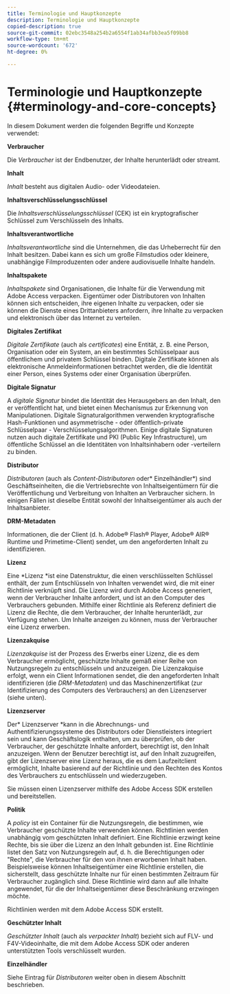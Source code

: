 ```yaml
---
title: Terminologie und Hauptkonzepte
description: Terminologie und Hauptkonzepte
copied-description: true
source-git-commit: 02ebc3548a254b2a6554f1ab34afbb3ea5f09bb8
workflow-type: tm+mt
source-wordcount: '672'
ht-degree: 0%

---
```


# Terminologie und Hauptkonzepte {#terminology-and-core-concepts}

In diesem Dokument werden die folgenden Begriffe und Konzepte verwendet:

**Verbraucher**

Die *Verbraucher* ist der Endbenutzer, der Inhalte herunterlädt oder streamt.

**Inhalt**

*Inhalt* besteht aus digitalen Audio- oder Videodateien.

**Inhaltsverschlüsselungsschlüssel**

Die *Inhaltsverschlüsselungsschlüssel* (CEK) ist ein kryptografischer Schlüssel zum Verschlüsseln des Inhalts.

**Inhaltsverantwortliche**

*Inhaltsverantwortliche* sind die Unternehmen, die das Urheberrecht für den Inhalt besitzen. Dabei kann es sich um große Filmstudios oder kleinere, unabhängige Filmproduzenten oder andere audiovisuelle Inhalte handeln.

**Inhaltspakete**

*Inhaltspakete* sind Organisationen, die Inhalte für die Verwendung mit Adobe Access verpacken. Eigentümer oder Distributoren von Inhalten können sich entscheiden, ihre eigenen Inhalte zu verpacken, oder sie können die Dienste eines Drittanbieters anfordern, ihre Inhalte zu verpacken und elektronisch über das Internet zu verteilen.

**Digitales Zertifikat**

*Digitale Zertifikate* (auch als *certificates*) eine Entität, z. B. eine Person, Organisation oder ein System, an ein bestimmtes Schlüsselpaar aus öffentlichem und privatem Schlüssel binden. Digitale Zertifikate können als elektronische Anmeldeinformationen betrachtet werden, die die Identität einer Person, eines Systems oder einer Organisation überprüfen.

**Digitale Signatur**

A *digitale Signatur* bindet die Identität des Herausgebers an den Inhalt, den er veröffentlicht hat, und bietet einen Mechanismus zur Erkennung von Manipulationen. Digitale Signaturalgorithmen verwenden kryptografische Hash-Funktionen und asymmetrische - oder öffentlich-private Schlüsselpaar - Verschlüsselungsalgorithmen. Einige digitale Signaturen nutzen auch digitale Zertifikate und PKI (Public Key Infrastructure), um öffentliche Schlüssel an die Identitäten von Inhaltsinhabern oder -verteilern zu binden.

**Distributor**

*Distributoren* (auch als *Content-Distributoren* oder* Einzelhändler*) sind Geschäftseinheiten, die die Vertriebsrechte von Inhaltseigentümern für die Veröffentlichung und Verbreitung von Inhalten an Verbraucher sichern. In einigen Fällen ist dieselbe Entität sowohl der Inhaltseigentümer als auch der Inhaltsanbieter.

**DRM-Metadaten**

Informationen, die der Client (d. h. Adobe® Flash® Player, Adobe® AIR® Runtime und Primetime-Client) sendet, um den angeforderten Inhalt zu identifizieren.

**Lizenz**

Eine *Lizenz *ist eine Datenstruktur, die einen verschlüsselten Schlüssel enthält, der zum Entschlüsseln von Inhalten verwendet wird, die mit einer Richtlinie verknüpft sind. Die Lizenz wird durch Adobe Access generiert, wenn der Verbraucher Inhalte anfordert, und ist an den Computer des Verbrauchers gebunden. Mithilfe einer Richtlinie als Referenz definiert die Lizenz die Rechte, die dem Verbraucher, der Inhalte herunterlädt, zur Verfügung stehen. Um Inhalte anzeigen zu können, muss der Verbraucher eine Lizenz erwerben.

**Lizenzakquise**

*Lizenzakquise* ist der Prozess des Erwerbs einer Lizenz, die es dem Verbraucher ermöglicht, geschützte Inhalte gemäß einer Reihe von Nutzungsregeln zu entschlüsseln und anzuzeigen. Die Lizenzakquise erfolgt, wenn ein Client Informationen sendet, die den angeforderten Inhalt identifizieren (die *DRM-Metadaten*) und das Maschinenzertifikat (zur Identifizierung des Computers des Verbrauchers) an den Lizenzserver (siehe unten).

**Lizenzserver**

Der* Lizenzserver *kann in die Abrechnungs- und Authentifizierungssysteme des Distributors oder Dienstleisters integriert sein und kann Geschäftslogik enthalten, um zu überprüfen, ob der Verbraucher, der geschützte Inhalte anfordert, berechtigt ist, den Inhalt anzuzeigen. Wenn der Benutzer berechtigt ist, auf den Inhalt zuzugreifen, gibt der Lizenzserver eine Lizenz heraus, die es dem Laufzeitclient ermöglicht, Inhalte basierend auf der Richtlinie und den Rechten des Kontos des Verbrauchers zu entschlüsseln und wiederzugeben.

Sie müssen einen Lizenzserver mithilfe des Adobe Access SDK erstellen und bereitstellen.

**Politik**

A *policy* ist ein Container für die Nutzungsregeln, die bestimmen, wie Verbraucher geschützte Inhalte verwenden können. Richtlinien werden unabhängig vom geschützten Inhalt definiert. Eine Richtlinie erzwingt keine Rechte, bis sie über die Lizenz an den Inhalt gebunden ist. Eine Richtlinie listet den Satz von Nutzungsregeln auf, d. h. die Berechtigungen oder &quot;Rechte&quot;, die Verbraucher für den von ihnen erworbenen Inhalt haben. Beispielsweise können Inhaltseigentümer eine Richtlinie erstellen, die sicherstellt, dass geschützte Inhalte nur für einen bestimmten Zeitraum für Verbraucher zugänglich sind. Diese Richtlinie wird dann auf alle Inhalte angewendet, für die der Inhaltseigentümer diese Beschränkung erzwingen möchte.

Richtlinien werden mit dem Adobe Access SDK erstellt.

**Geschützter Inhalt**

*Geschützter Inhalt* (auch als *verpackter Inhalt*) bezieht sich auf FLV- und F4V-Videoinhalte, die mit dem Adobe Access SDK oder anderen unterstützten Tools verschlüsselt wurden.

**Einzelhändler**

Siehe Eintrag für *Distributoren* weiter oben in diesem Abschnitt beschrieben.
